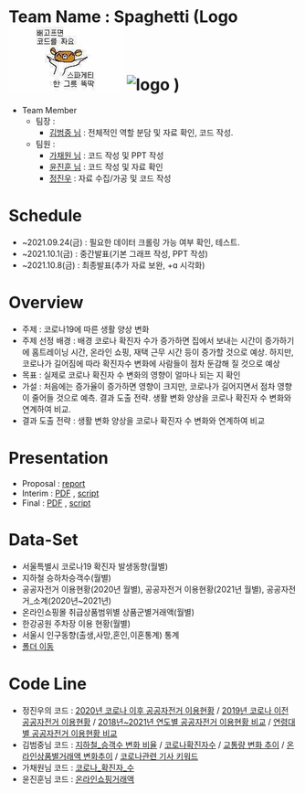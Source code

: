 # Team Name : Spaghetti (Logo ![logo](https://raw.githubusercontent.com/jinubot07/LikeLion_13th_DataCourse/main/08_PRJ_team_project/report/spaghetti_code.jpg) ![logo](https://user-images.githubusercontent.com/76489787/135559155-e76f058f-1798-490d-8cfa-4014e271bd72.jpg) )

* Team Member
  * 팀장 :
    *  [김범중 님](https://github.com/kbjung/LikeLion_13th_DataCourse/tree/main/TP01) : 전체적인 역할 분담 및 자료 확인, 코드 작성.
  * 팀원 :
    *  [가채원 님](https://github.com/chea12ya/2021_GA) : 코드 작성 및 PPT 작성
    *  [윤진훈 님](https://github.com/YoonJinhoon/LikeLion_13th_DataCourse) :  코드 작성 및 자료 확인
    *  [정진우](https://github.com/jinubot07/LikeLion_13th_DataCourse/tree/main/08_PRJ_team_project) : 자료 수집/가공 및 코드 작성
 
# Schedule
  *  ~2021.09.24(금) : 필요한 데이터 크롤링 가능 여부 확인, 테스트.
  *  ~2021.10.1(금) : 중간발표(기본 그래프 작성, PPT 작성)
  *  ~2021.10.8(금) : 최종발표(추가 자료 보완, +ɑ 시각화)

# Overview
* 주제 : 코로나19에 따른 생활 양상 변화
* 주제 선정 배경 : 배경 코로나 확진자 수가 증가하면 집에서 보내는 시간이 증가하기에 홈트레이닝 시간, 온라인 쇼핑, 재택 근무 시간 등이 증가할 것으로 예상. 하지만, 코로나가 길어짐에 따라 확진자수 변화에 사람들이 점차 둔감해 질 것으로 예상
* 목표 : 실제로 코로나 확진자 수 변화의 영향이 얼마나 되는 지 확인
* 가설 : 처음에는 증가율이 증가하면 영향이 크지만, 코로나가 길어지면서 점차 영향이 줄어들 것으로 예측. 결과 도출 전략. 생활 변화 양상을 코로나 확진자 수 변화와 연계하여 비교.
* 결과 도출 전략 : 생활 변화 양상을 코로나 확진자 수 변화와 연계하여 비교

# Presentation
* Proposal : [report](https://github.com/jinubot07/LikeLion_13th_DataCourse/blob/main/08_PRJ_team_project/report/LikeLion_%ED%94%84%EB%A1%9C%EC%A0%9D%ED%8A%B8%EA%B3%84%ED%9A%8D%EC%84%9C.pdf)
* Interim : [PDF](https://github.com/jinubot07/LikeLion_13th_DataCourse/blob/main/08_PRJ_team_project/report/211001_%EC%A4%91%EA%B0%84%EB%B0%9C%ED%91%9C.pdf) , [script](https://github.com/jinubot07/LikeLion_13th_DataCourse/blob/main/08_PRJ_team_project/report/211001_%EC%A4%91%EA%B0%84%EB%B0%9C%ED%91%9C%20%EB%8C%80%EB%B3%B8ver0.7.txt)
* Final : [PDF](https://github.com/jinubot07/LikeLion_13th_DataCourse/blob/main/08_PRJ_team_project/report/211008_%EC%B5%9C%EC%A2%85%EB%B0%9C%ED%91%9C.pdf) , [script](https://github.com/jinubot07/LikeLion_13th_DataCourse/blob/main/08_PRJ_team_project/report/211008_%EC%B5%9C%EC%A2%85%EB%B0%9C%ED%91%9C%20%EB%8C%80%EB%B3%B8ver1.3.txt)

# Data-Set
* 서울특별시 코로나19 확진자 발생동향(월별)
* 지하철 승하차승객수(월별)
* 공공자전거 이용현황(2020년 월별), 공공자전거 이용현황(2021년 월별), 공공자전거_소계(2020년~2021년)
* 온라인쇼핑몰 취급상품범위별 상품군별거래액(월별)
* 한강공원 주차장 이용 현황(월별)
* 서울시 인구동향(출생,사망,혼인,이혼통계) 통계
* [폴더 이동](https://github.com/jinubot07/LikeLion_13th_DataCourse/tree/main/08_PRJ_team_project/data)

# Code Line
* 정진우의 코드 : [2020년 코로나 이후 공공자전거 이용현황](https://jinubot07.github.io/LikeLion_13th_DataCourse/08_PRJ_team_project/code/정진우/Team_PRJ_bike20.html) / [2019년 코로나 이전 공공자전거 이용현황](https://jinubot07.github.io/LikeLion_13th_DataCourse/08_PRJ_team_project/code/정진우/TP_bike_19.html) / [2018년~2021년 연도별 공공자전거 이용현황 비교](https://jinubot07.github.io/LikeLion_13th_DataCourse/08_PRJ_team_project/code/정진우/TP_bike_19vs20.html) / [연령대별 공공자전거 이용현황 비교](https://jinubot07.github.io/LikeLion_13th_DataCourse/08_PRJ_team_project/code/정진우/TP_bike_AGE.html)
* 김범중님 코드 : [지하철_승객수 변화 비율](https://jinubot07.github.io/LikeLion_13th_DataCourse/08_PRJ_team_project/code/김범중/06_지하철월별_승차인원_그래프.html) / [코로나확진자수](https://jinubot07.github.io/LikeLion_13th_DataCourse/08_PRJ_team_project/code/김범중/01_코로나확진자수.html) / [교통량 변화 추이](https://jinubot07.github.io/LikeLion_13th_DataCourse/08_PRJ_team_project/code/김범중/03_traffic.html) / [온라인상품별거래액 변화추이](https://jinubot07.github.io/LikeLion_13th_DataCourse/08_PRJ_team_project/code/김범중/온라인상품별거래액.html) / [코로나관련 기사 키워드](https://jinubot07.github.io/LikeLion_13th_DataCourse/08_PRJ_team_project/code/김범중/06_코로나_웹크롤링(키워드변경).html)
* 가채원님 코드 : [코로나_확진자_수](https://jinubot07.github.io/LikeLion_13th_DataCourse/08_PRJ_team_project/code/가채원/(가채원님)월별%20코로나%20확진자%20변화율%20그래프.html)
* 윤진훈님 코드 : [온라인쇼핑거래액](https://jinubot07.github.io/LikeLion_13th_DataCourse/08_PRJ_team_project/code/윤진훈/(윤진훈님)온라인쇼핑거래액.html)
